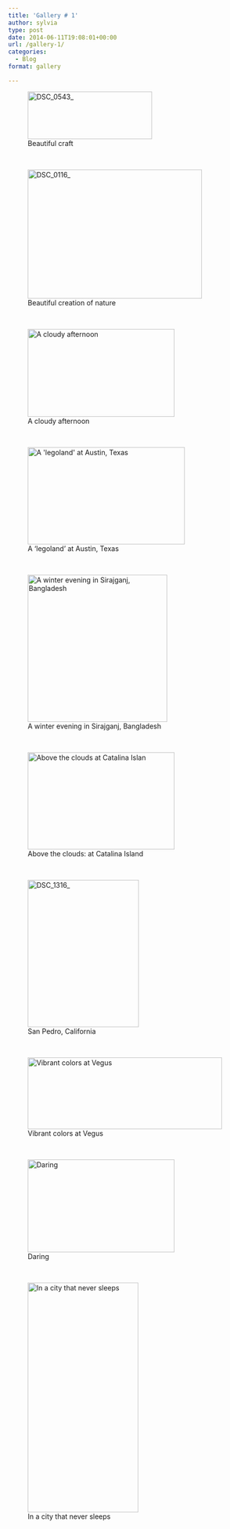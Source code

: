 ```yaml
---
title: 'Gallery # 1'
author: sylvia
type: post
date: 2014-06-11T19:08:01+00:00
url: /gallery-1/
categories:
  - Blog
format: gallery

---
```


<figure id="attachment_127" style="width: 254px;" class="wp-caption alignleft"><img class="wp-image-127" src="/post/images/DSC_0543_-300x132.jpg" alt="DSC_0543_" width="254" height="97" /><figcaption class="wp-caption-text">Beautiful craft</figcaption></figure> 

<br/>

<figure id="attachment_158" style="width: 356px;" class="wp-caption alignright">
<img class="wp-image-158" src="/post/images/DSC_0116_-300x198.jpg" alt="DSC_0116_" width="356" height="263" /><figcaption class="wp-caption-text">Beautiful creation of nature</figcaption></figure> 

<!--more-->

<br/>
<figure id="attachment_160" style="width: 300px;" class="wp-caption alignleft">
<img class="wp-image-160 size-medium" src="/post/images/DSC_0126_-300x179.jpg" alt="A cloudy afternoon" width="300" height="179" /><figcaption class="wp-caption-text">A cloudy afternoon</figcaption></figure> 

<br/>
<figure id="attachment_168" style="width: 321px;" class="wp-caption alignright"><img class="wp-image-168 " src="/post/images/DSC_0202_-300x198.jpg" alt="A 'legoland' at Austin, Texas" width="321" height="198" /><figcaption class="wp-caption-text">A &#8216;legoland&#8217; at Austin, Texas</figcaption></figure> 

<br/>
<figure id="attachment_171" style="width: 285px;" class="wp-caption alignleft"><img class="wp-image-171 " src="/post/images/DSCN8156_-225x300.jpg" alt="A winter evening in Sirajganj, Bangladesh" width="285" height="300" /><figcaption class="wp-caption-text">A winter evening in Sirajganj, Bangladesh</figcaption></figure> 


<br/>
<figure id="attachment_174" style="width: 300px;" class="wp-caption alignright"><img class="wp-image-174 size-medium" src="/post/images/DSC_1415_-300x198.jpg" alt="Above the clouds at Catalina Islan" width="300" height="198" /><figcaption class="wp-caption-text">Above the clouds: at Catalina Island</figcaption></figure> 

<br/>
<figure id="attachment_176" style="width: 227px;" class="wp-caption alignright"><img class="wp-image-176 size-medium" src="/post/images/DSC_1316_-227x300.jpg" alt="DSC_1316_" width="227" height="300" /><figcaption class="wp-caption-text">San Pedro, California</figcaption></figure> 

<br/>
<figure id="attachment_181" style="width: 397px;" class="wp-caption alignleft"><img class="wp-image-181 " src="/post/images/DSC_0498_-300x146.jpg" alt="Vibrant colors at Vegus " width="397" height="146" /><figcaption class="wp-caption-text">Vibrant colors at Vegus</figcaption></figure> 

<br/>
<figure id="attachment_191" style="width: 300px;" class="wp-caption alignleft"><img class="wp-image-191 size-medium" src="/post/images/DSCN5850_-300x189.jpg" alt="Daring" width="300" height="189" /><figcaption class="wp-caption-text">Daring</figcaption></figure> 

<br/>
<figure id="attachment_186" style="width: 226px;" class="wp-caption alignright"><img class="wp-image-186" src="/post/images/DSC_0550_-198x300.jpg" alt="In a city that never sleeps" width="226" height="468" /><figcaption class="wp-caption-text">In a city that never sleeps</figcaption></figure>


